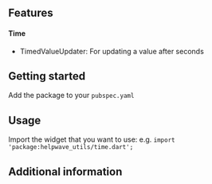 ## Features

#### Time
- TimedValueUpdater: For updating a value after <X> seconds

## Getting started

Add the package to your `pubspec.yaml`

## Usage

Import the widget that you want to use:
e.g. `import 'package:helpwave_utils/time.dart';`

## Additional information
